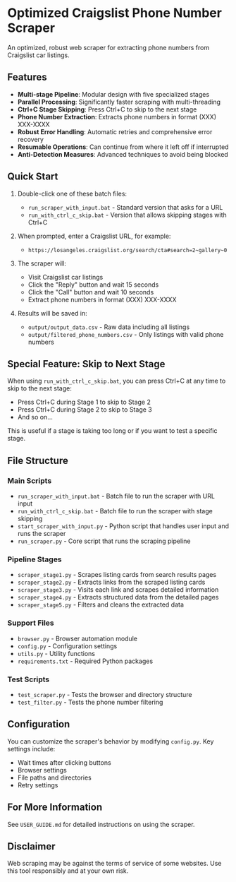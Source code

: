 # Optimized Craigslist Phone Number Scraper

An optimized, robust web scraper for extracting phone numbers from Craigslist car listings.

## Features

- **Multi-stage Pipeline**: Modular design with five specialized stages
- **Parallel Processing**: Significantly faster scraping with multi-threading
- **Ctrl+C Stage Skipping**: Press Ctrl+C to skip to the next stage
- **Phone Number Extraction**: Extracts phone numbers in format (XXX) XXX-XXXX
- **Robust Error Handling**: Automatic retries and comprehensive error recovery
- **Resumable Operations**: Can continue from where it left off if interrupted
- **Anti-Detection Measures**: Advanced techniques to avoid being blocked

## Quick Start

1. Double-click one of these batch files:
   - `run_scraper_with_input.bat` - Standard version that asks for a URL
   - `run_with_ctrl_c_skip.bat` - Version that allows skipping stages with Ctrl+C

2. When prompted, enter a Craigslist URL, for example:
   - `https://losangeles.craigslist.org/search/cta#search=2~gallery~0`

3. The scraper will:
   - Visit Craigslist car listings
   - Click the "Reply" button and wait 15 seconds
   - Click the "Call" button and wait 10 seconds
   - Extract phone numbers in format (XXX) XXX-XXXX

4. Results will be saved in:
   - `output/output_data.csv` - Raw data including all listings
   - `output/filtered_phone_numbers.csv` - Only listings with valid phone numbers

## Special Feature: Skip to Next Stage

When using `run_with_ctrl_c_skip.bat`, you can press Ctrl+C at any time to skip to the next stage:
- Press Ctrl+C during Stage 1 to skip to Stage 2
- Press Ctrl+C during Stage 2 to skip to Stage 3
- And so on...

This is useful if a stage is taking too long or if you want to test a specific stage.

## File Structure

### Main Scripts
- `run_scraper_with_input.bat` - Batch file to run the scraper with URL input
- `run_with_ctrl_c_skip.bat` - Batch file to run the scraper with stage skipping
- `start_scraper_with_input.py` - Python script that handles user input and runs the scraper
- `run_scraper.py` - Core script that runs the scraping pipeline

### Pipeline Stages
- `scraper_stage1.py` - Scrapes listing cards from search results pages
- `scraper_stage2.py` - Extracts links from the scraped listing cards
- `scraper_stage3.py` - Visits each link and scrapes detailed information
- `scraper_stage4.py` - Extracts structured data from the detailed pages
- `scraper_stage5.py` - Filters and cleans the extracted data

### Support Files
- `browser.py` - Browser automation module
- `config.py` - Configuration settings
- `utils.py` - Utility functions
- `requirements.txt` - Required Python packages

### Test Scripts
- `test_scraper.py` - Tests the browser and directory structure
- `test_filter.py` - Tests the phone number filtering

## Configuration

You can customize the scraper's behavior by modifying `config.py`. Key settings include:
- Wait times after clicking buttons
- Browser settings
- File paths and directories
- Retry settings

## For More Information

See `USER_GUIDE.md` for detailed instructions on using the scraper.

## Disclaimer

Web scraping may be against the terms of service of some websites. Use this tool responsibly and at your own risk.
